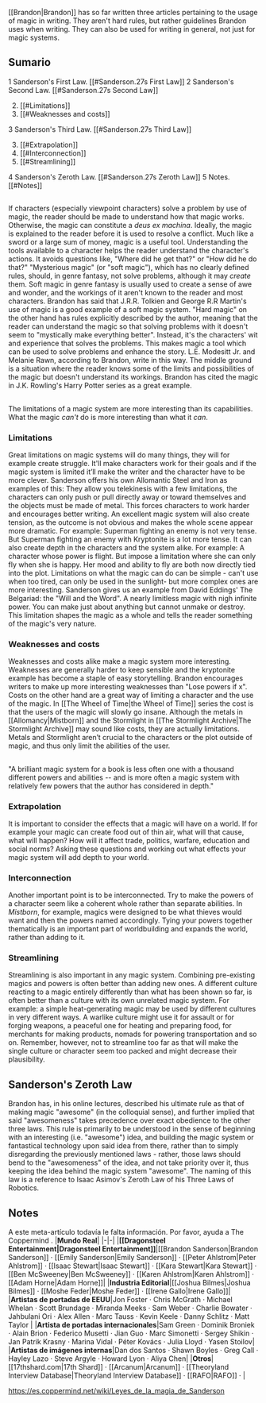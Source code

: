 [[Brandon\|Brandon]] has so far written three articles pertaining to the usage of magic in writing. They aren't hard rules, but rather guidelines Brandon uses when writing. They can also be used for writing in general, not just for magic systems.

## Sumario

1 Sanderson's First Law. [[#Sanderson.27s First Law]] 
2 Sanderson's Second Law. [[#Sanderson.27s Second Law]] 

2. [[#Limitations]] 
2. [[#Weaknesses and costs]] 


3 Sanderson's Third Law. [[#Sanderson.27s Third Law]] 

3. [[#Extrapolation]] 
3. [[#Interconnection]] 
3. [[#Streamlining]] 


4 Sanderson's Zeroth Law. [[#Sanderson.27s Zeroth Law]] 
5 Notes. [[#Notes]] 


## 

If characters (especially viewpoint characters) solve a problem by use of magic, the reader should be made to understand how that magic works. Otherwise, the magic can constitute a *deus ex machina*.
Ideally, the magic is explained to the reader before it is used to resolve a conflict. Much like a sword or a large sum of money, magic is a useful tool. Understanding the tools available to a character helps the reader understand the character's actions. It avoids questions like, "Where did he get that?" or "How did he do that?"
"Mysterious magic" (or "soft magic"), which has no clearly defined rules, should, in genre fantasy, not solve problems, although it may *create* them. Soft magic in genre fantasy is usually used to create a sense of awe and wonder, and the workings of it aren't known to the reader and most characters. Brandon has said that J.R.R. Tolkien and George R.R Martin's use of magic is a good example of a soft magic system.
"Hard magic" on the other hand has rules explicitly described by the author, meaning that the reader can understand the magic so that solving problems with it doesn't seem to "mystically make everything better". Instead, it's the characters' wit and experience that solves the problems. This makes magic a tool which can be used to solve problems and enhance the story. L.E. Modesitt Jr. and Melanie Rawn, according to Brandon, write in this way.
The middle ground is a situation where the reader knows some of the limits and possibilities of the magic but doesn't understand its workings. Brandon has cited the magic in J.K. Rowling's Harry Potter series as a great example.

## 

The limitations of a magic system are more interesting than its capabilities. What the magic *can't* do is more interesting than what it *can*.

### Limitations
Great limitations on magic systems will do many things, they will for example create struggle. It'll make characters work for their goals and if the magic system is limited it’ll make the writer and the character have to be more clever. Sanderson offers his own Allomantic Steel and Iron as examples of this: They allow you telekinesis with a few limitations, the characters can only push or pull directly away or toward themselves and the objects must be made of metal. This forces characters to work harder and encourages better writing.
An excellent magic system will also create tension, as the outcome is not obvious and makes the whole scene appear more dramatic. For example: Superman fighting an enemy is not very tense. But Superman fighting an enemy with Kryptonite is a lot more tense.
It can also create depth in the characters and the system alike. For example: A character whose power is flight. But impose a limitation where she can only fly when she is happy. Her mood and ability to fly are both now directly tied into the plot.
Limitations on what the magic can do can be simple - can't use when too tired, can only be used in the sunlight- but more complex ones are more interesting. Sanderson gives us an example from David Eddings' The Belgariad: the "Will and the Word". A nearly limitless magic with nigh infinite power. You can make just about anything but cannot unmake or destroy. This limitation shapes the magic as a whole and tells the reader something of the magic's very nature.

### Weaknesses and costs
Weaknesses and costs alike make a magic system more interesting. Weaknesses are generally harder to keep sensible and the kryptonite example has become a staple of easy storytelling. Brandon encourages writers to make up more interesting weaknesses than "Lose powers if x". Costs on the other hand are a great way of limiting a character and the use of the magic. In [[The Wheel of Time\|the Wheel of Time]] series the cost is that the users of the magic will slowly go insane. Although the metals in [[Allomancy\|Mistborn]] and the Stormlight in [[The Stormlight Archive\|The Stormlight Archive]] may sound like costs, they are actually limitations. Metals and Stormlight aren’t crucial to the characters or the plot outside of magic, and thus only limit the abilities of the user.

## 

"A brilliant magic system for a book is less often one with a thousand different powers and abilities -- and is more often a magic system with relatively few powers that the author has considered in depth."

### Extrapolation
It is important to consider the effects that a magic will have on a world. If for example your magic can create food out of thin air, what will that cause, what will happen? How will it affect trade, politics, warfare, education and social norms? Asking these questions and working out what effects your magic system will add depth to your world.

### Interconnection
Another important point is to be interconnected. Try to make the powers of a character seem like a coherent whole rather than separate abilities. In *Mistborn*, for example, magics were designed to be what thieves would want and then the powers named accordingly. Tying your powers together thematically is an important part of worldbuilding and expands the world, rather than adding to it.

### Streamlining
Streamlining is also important in any magic system. Combining pre-existing magics and powers is often better than adding new ones. A different culture reacting to a magic entirely differently than what has been shown so far, is often better than a culture with its own unrelated magic system. For example: a simple heat-generating magic may be used by different cultures in very different ways. A warlike culture might use it for assault or for forging weapons, a peaceful one for heating and preparing food, for merchants for making products, nomads for powering transportation and so on.
Remember, however, not to streamline too far as that will make the single culture or character seem too packed and might decrease their plausibility.

## Sanderson's Zeroth Law

Brandon has, in his online lectures, described his ultimate rule as that of making magic "awesome" (in the colloquial sense), and further implied that said "awesomeness" takes precedence over exact obedience to the other three laws. This rule is primarily to be understood in the sense of beginning with an interesting (i.e. "awesome") idea, and building the magic system or fantastical technology upon said idea from there, rather than to simply disregarding the previously mentioned laws - rather, those laws should bend to the "awesomeness" of the idea, and not take priority over it, thus keeping the idea behind the magic system "awesome".
The naming of this law is a reference to Isaac Asimov's Zeroth Law of his Three Laws of Robotics.

## Notes

A este meta-artículo todavía le falta información. Por favor, ayuda a The Coppermind .
|**Mundo Real**|
|-|-|
|**[[Dragonsteel Entertainment\|Dragonsteel Entertainment]]**|[[Brandon Sanderson\|Brandon Sanderson]] · [[Emily Sanderson\|Emily Sanderson]] · [[Peter Ahlstrom\|Peter Ahlstrom]] · [[Isaac Stewart\|Isaac Stewart]] · [[Kara Stewart\|Kara Stewart]] · [[Ben McSweeney\|Ben McSweeney]] · [[Karen Ahlstrom\|Karen Ahlstrom]] · [[Adam Horne\|Adam Horne]]|
|**Industria Editorial**|[[Joshua Bilmes\|Joshua Bilmes]] · [[Moshe Feder\|Moshe Feder]] · [[Irene Gallo\|Irene Gallo]]|
|**Artistas de portadas de EEUU**|Jon Foster · Chris McGrath · Michael Whelan · Scott Brundage · Miranda Meeks · Sam Weber · Charlie Bowater · Jahbulani Ori · Alex Allen · Marc Tauss · Kevin Keele · Danny Schlitz · Matt Taylor |
|**Artista de portadas internacionales**|Sam Green · Dominik Broniek · Alain Brion · Federico Musetti · Jian Guo · Marc Simonetti · Sergey Shikin · Jan Patrik Krasny · Marina Vidal · Péter Kovács · Julia Lloyd · Yasen Stoilov|
|**Artistas de imágenes internas**|Dan dos Santos · Shawn Boyles · Greg Call · Hayley Lazo · Steve Argyle · Howard Lyon · Aliya Chen|
|**Otros**|[[17thshard.com\|17th Shard]] · [[Arcanum\|Arcanum]] · [[Theoryland Interview Database\|Theoryland Interview Database]] · [[RAFO\|RAFO]] · |



https://es.coppermind.net/wiki/Leyes_de_la_magia_de_Sanderson